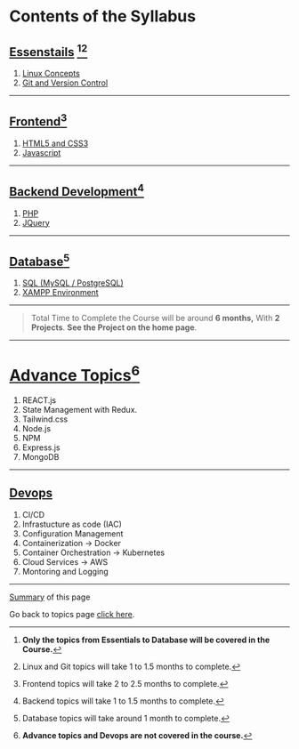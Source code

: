 # Contents of the Syllabus

## [Essenstails](#) [^1][^2]
[^1]: **Only the topics from Essentials to Database will be covered in the Course.**
[^2]: Linux and Git topics will take 1 to 1.5 months to complete.

1.  [Linux Concepts](Linux_Basics/LinuxBasics.md)
2.  [Git and Version Control](Git_Github/GitContent.md)

---

##  [Frontend](Frontend/Frontend.md)[^3]
[^3]: Frontend topics will take 2 to 2.5 months to complete.

1.  [HTML5 and CSS3](Frontend/HtmlIntro.md)
2.  [Javascript](JavaScript.md)

---

## [Backend Development](#)[^4]
[^4]: Backend topics will take 1 to 1.5 months to complete.

1. [PHP](PHP.md)
2. [JQuery](#)

---

## [Database]()[^5]
[^5]: Database topics will take around 1 month to complete.

1.  [SQL (MySQL / PostgreSQL)](SQL.md)
2.  [XAMPP Environment](#)

---

> Total Time to Complete the Course will be around **6 months,**
>With **2** **Projects**. **See the Project on the home page**.

---

# [Advance Topics](#)[^6]
[^6]: **Advance topics and Devops are not covered in the course.**

1.  REACT.js
2.  State Management with Redux.
3.  Tailwind.css
4. Node.js
5. NPM
6. Express.js
7. MongoDB

---

## [Devops](Linux_Basics/Devops.md)

1. CI/CD
2. Infrastucture as code (IAC)
3. Configuration Management
4. Containerization -> Docker
5. Container Orchestration -> Kubernetes
6. Cloud Services -> AWS
7. Montoring and Logging

---

[Summary](Linux_Basics/Summary.md) of this page


Go back to topics page [click here](https://sumit7739.github.io/Webdev/).
